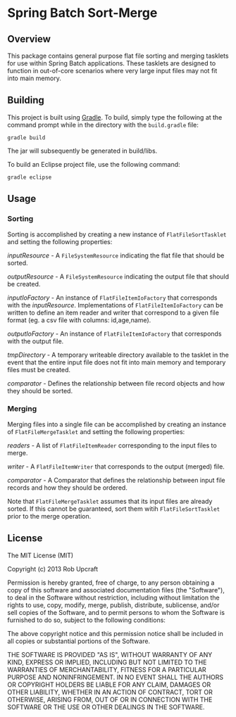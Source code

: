 Spring Batch Sort-Merge
=======================

Overview
--------
This package contains general purpose flat file sorting and merging
tasklets for use within Spring Batch applications.  These tasklets
are designed to function in out-of-core scenarios where very large
input files may not fit into main memory.

Building
--------
This project is built using <a href="http://www.gradle.org">Gradle</a>.
To build, simply type the following at the command prompt while in
the directory with the `build.gradle` file:

	gradle build

The jar will subsequently be generated in build/libs.

To build an Eclipse project file, use the following command:

	gradle eclipse

Usage
-----

### Sorting ###
Sorting is accomplished by creating a new instance of `FlatFileSortTasklet`
and setting the following properties:

*inputResource* - A `FileSystemResource` indicating the flat file that
should be sorted.

*outputResource* - A `FileSystemResource` indicating the output file that
should be created.

*inputIoFactory* - An instance of `FlatFileItemIoFactory` that corresponds
with the *inputResource*.  Implementations of `FlatFileItemIoFactory` can
be written to define an item reader and writer that correspond to a given
file format (eg. a csv file with columns: id,age,name).

*outputIoFactory* - An instance of `FlatFileItemIoFactory` that corresponds
with the output file.

*tmpDirectory* - A temporary writeable directory available to the tasklet in
the event that the entire input file does not fit into main memory and
temporary files must be created.

*comparator* - Defines the relationship between file record objects and how they should be sorted.

### Merging ###
Merging files into a single file can be accomplished by creating an instance
of `FlatFileMergeTasklet` and setting the following properties:

*readers* - A list of `FlatFileItemReader` corresponding to the input files
to merge.

*writer* - A `FlatFileItemWriter` that corresponds to the output (merged)
file.

*comparator* - A Comparator that defines the relationship between input
file records and how they should be ordered.

Note that `FlatFileMergeTasklet` assumes that its input files are already
sorted.  If this cannot be guaranteed, sort them witih `FlatFileSortTasklet`
prior to the merge operation.

License
-------
The MIT License (MIT)

Copyright (c) 2013 Rob Upcraft

Permission is hereby granted, free of charge, to any person obtaining a copy
of this software and associated documentation files (the "Software"), to deal
in the Software without restriction, including without limitation the rights
to use, copy, modify, merge, publish, distribute, sublicense, and/or sell
copies of the Software, and to permit persons to whom the Software is
furnished to do so, subject to the following conditions:

The above copyright notice and this permission notice shall be included in
all copies or substantial portions of the Software.

THE SOFTWARE IS PROVIDED "AS IS", WITHOUT WARRANTY OF ANY KIND, EXPRESS OR
IMPLIED, INCLUDING BUT NOT LIMITED TO THE WARRANTIES OF MERCHANTABILITY,
FITNESS FOR A PARTICULAR PURPOSE AND NONINFRINGEMENT. IN NO EVENT SHALL THE
AUTHORS OR COPYRIGHT HOLDERS BE LIABLE FOR ANY CLAIM, DAMAGES OR OTHER
LIABILITY, WHETHER IN AN ACTION OF CONTRACT, TORT OR OTHERWISE, ARISING FROM,
OUT OF OR IN CONNECTION WITH THE SOFTWARE OR THE USE OR OTHER DEALINGS IN
THE SOFTWARE.
